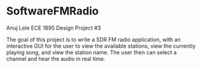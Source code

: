 # SoftwareFMRadio
Anuj Lele
ECE 1895 Design Project #3

The goal of this project is to write a SDR FM radio application, with an interactive GUI for the user to view the available stations, view the currently playing song, and view the station name. The user then can select a channel and hear the audio in real time. 


